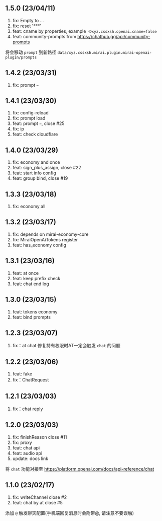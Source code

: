 ## 1.5.0 (23/04/11)

1.  fix: Empty to ...
2.  fix: reset '***'
3.  feat: cname by properties, example `-Dxyz.cssxsh.openai.cname=false`
4.  feat: community-prompts from <https://chathub.gg/api/community-prompts> 

将会移动 `prompt` 到新路径 `data/xyz.cssxsh.mirai.plugin.mirai-openai-plugin/prompts`

## 1.4.2 (23/03/31)

1.  fix: prompt `~`

## 1.4.1 (23/03/30)

1.  fix: config-reload
2.  fix: prompt load
3.  feat: prompt `~`, close #25
4.  fix: ip
5.  feat: check cloudflare

## 1.4.0 (23/03/29)

1.  fix: economy and once
2.  feat: sign_plus_assign, close #22
3.  feat: start info config
4.  feat: group bind, close #19

## 1.3.3 (23/03/18)

1.  fix: economy all

## 1.3.2 (23/03/17)

1.  fix: depends on mirai-economy-core
2.  fix: MiraiOpenAiTokens register
3.  feat: has_economy config

## 1.3.1 (23/03/16)

1.  feat: at once
2.  feat: keep prefix check
3.  feat: chat end log

## 1.3.0 (23/03/15)

1.  feat: tokens economy
2.  feat: bind prompts

## 1.2.3 (23/03/07)

1.  fix：at chat 修复持有权限时AT一定会触发 `chat` 的问题

## 1.2.2 (23/03/06)

1.  feat: fake
2.  fix：ChatRequest

## 1.2.1 (23/03/03)

1.  fix：chat reply

## 1.2.0 (23/03/03)

1.  fix: finishReason close #11
2.  fix: proxy
3.  feat: chat api
4.  feat: audio api
5.  update: docs link

将 `chat` 功能对接至 <https://platform.openai.com/docs/api-reference/chat>

## 1.1.0 (23/02/17)

1.  fix: writeChannel close #2
2.  feat: chat by at close #5

添加 `@` 触发聊天配置(手机端回复消息时会附带@, 请注意不要误触)